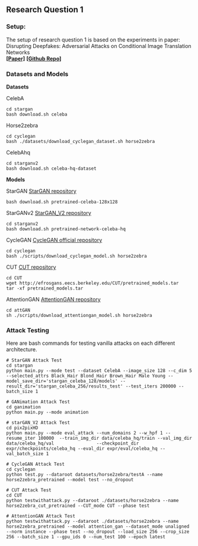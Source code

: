## Research Question 1

### Setup:
The setup of research question 1 is based on the experiments in paper:
<br>Disrupting Deepfakes: Adversarial Attacks on Conditional Image Translation Networks</br>
**[[Paper]](https://arxiv.org/abs/2003.01279)** **[[Github Repo]](https://github.com/natanielruiz/disrupting-deepfakes)**

### Datasets and Models

**Datasets**

CelebA
```
cd stargan
bash download.sh celeba
```

Horse2zebra
```
cd cyclegan
bash ./datasets/download_cyclegan_dataset.sh horse2zebra
```

CelebAhq
```
cd starganv2
bash download.sh celeba-hq-dataset
```

**Models**

StarGAN
[StarGAN repository](https://github.com/yunjey/stargan)
```
bash download.sh pretrained-celeba-128x128
```
StarGANv2
[StarGAN_V2 repository](https://github.com/clovaai/stargan-v2)
```
cd starganv2
bash download.sh pretrained-network-celeba-hq
```
CycleGAN
 [CycleGAN official repository](https://github.com/junyanz/pytorch-CycleGAN-and-pix2pix)
```
cd cyclegan
bash ./scripts/download_cyclegan_model.sh horse2zebra
```
CUT
 [CUT repository](https://github.com/taesungp/contrastive-unpaired-translation)
```
cd CUT
wget http://efrosgans.eecs.berkeley.edu/CUT/pretrained_models.tar
tar -xf pretrained_models.tar
```
AttentionGAN
 [AttentionGAN repository](https://github.com/Ha0Tang/AttentionGAN)
```
cd attGAN
sh ./scripts/download_attentiongan_model.sh horse2zebra
```


### Attack Testing

Here are bash commands for testing vanilla attacks on each different architecture.
```
# StarGAN Attack Test
cd stargan
python main.py --mode test --dataset CelebA --image_size 128 --c_dim 5 --selected_attrs Black_Hair Blond_Hair Brown_Hair Male Young --model_save_dir='stargan_celeba_128/models' --result_dir='stargan_celeba_256/results_test' --test_iters 200000 --batch_size 1

# GANimation Attack Test
cd ganimation
python main.py --mode animation

# starGAN_V2 Attack Test
cd pix2pixHD
python main.py --mode eval_attack --num_domains 2 --w_hpf 1 --resume_iter 100000  --train_img_dir data/celeba_hq/train --val_img_dir data/celeba_hq/val                --checkpoint_dir expr/checkpoints/celeba_hq --eval_dir expr/eval/celeba_hq --val_batch_size 1

# CycleGAN Attack Test
cd cyclegan
python test.py --dataroot datasets/horse2zebra/testA --name horse2zebra_pretrained --model test --no_dropout

# CUT Attack Test
cd CUT
python testwithattack.py --dataroot ./datasets/horse2zebra --name horse2zebra_cut_pretrained --CUT_mode CUT --phase test

# AttentionGAN Attack Test
python testwithattack.py --dataroot ./datasets/horse2zebra --name horse2zebra_pretrained --model attention_gan --dataset_mode unaligned --norm instance --phase test --no_dropout --load_size 256 --crop_size 256 --batch_size 1 --gpu_ids 0 --num_test 100 --epoch latest
```
